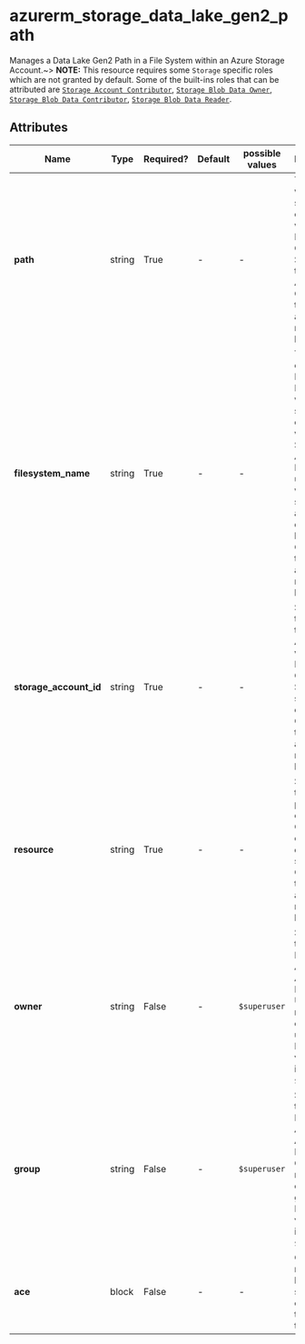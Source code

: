 # azurerm_storage_data_lake_gen2_path

Manages a Data Lake Gen2 Path in a File System within an Azure Storage Account.~> **NOTE:** This resource requires some `Storage` specific roles which are not granted by default. Some of the built-ins roles that can be attributed are [`Storage Account Contributor`](https://docs.microsoft.com/azure/role-based-access-control/built-in-roles#storage-account-contributor), [`Storage Blob Data Owner`](https://docs.microsoft.com/azure/role-based-access-control/built-in-roles#storage-blob-data-owner), [`Storage Blob Data Contributor`](https://docs.microsoft.com/azure/role-based-access-control/built-in-roles#storage-blob-data-contributor), [`Storage Blob Data Reader`](https://docs.microsoft.com/azure/role-based-access-control/built-in-roles#storage-blob-data-reader).

## Attributes

| Name | Type | Required? | Default  | possible values | Description |
| ---- | ---- | --------- | -------- | ----------- | ----------- |
| **path** | string | True | -  |  -  | The path which should be created within the Data Lake Gen2 File System in the Storage Account. Changing this forces a new resource to be created. | 
| **filesystem_name** | string | True | -  |  -  | The name of the Data Lake Gen2 File System which should be created within the Storage Account. Must be unique within the storage account the queue is located. Changing this forces a new resource to be created. | 
| **storage_account_id** | string | True | -  |  -  | Specifies the ID of the Storage Account in which the Data Lake Gen2 File System should exist. Changing this forces a new resource to be created. | 
| **resource** | string | True | -  |  -  | Specifies the type for path to create. Currently only `directory` is supported. Changing this forces a new resource to be created. | 
| **owner** | string | False | -  |  `$superuser`  | Specifies the Object ID of the Azure Active Directory User to make the owning user. Possible values also include `$superuser`. | 
| **group** | string | False | -  |  `$superuser`  | Specifies the Object ID of the Azure Active Directory Group to make the owning group. Possible values also include `$superuser`. | 
| **ace** | block | False | -  |  -  | One or more `ace` blocks to specify the entries for the ACL for the path. | 

